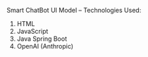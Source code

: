 Smart ChatBot UI Model – Technologies Used:

1. HTML
2. JavaScript
3. Java Spring Boot
4. OpenAI (Anthropic)

